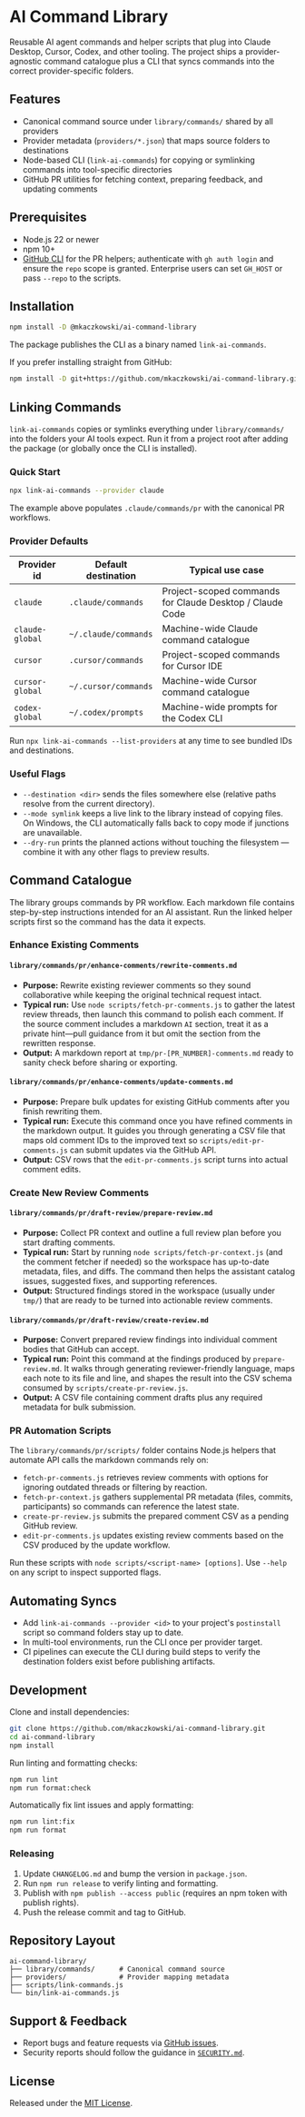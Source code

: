 # AI Command Library

Reusable AI agent commands and helper scripts that plug into Claude Desktop, Cursor, Codex, and other tooling. The project ships a provider-agnostic command catalogue plus a CLI that syncs commands into the correct provider-specific folders.

## Features

- Canonical command source under `library/commands/` shared by all providers
- Provider metadata (`providers/*.json`) that maps source folders to destinations
- Node-based CLI (`link-ai-commands`) for copying or symlinking commands into tool-specific directories
- GitHub PR utilities for fetching context, preparing feedback, and updating comments

## Prerequisites

- Node.js 22 or newer
- npm 10+
- [GitHub CLI](https://cli.github.com/) for the PR helpers; authenticate with `gh auth login` and ensure the `repo` scope is granted. Enterprise users can set `GH_HOST` or pass `--repo` to the scripts.

## Installation

```bash
npm install -D @mkaczkowski/ai-command-library
```

The package publishes the CLI as a binary named `link-ai-commands`.

If you prefer installing straight from GitHub:

```bash
npm install -D git+https://github.com/mkaczkowski/ai-command-library.git
```

## Linking Commands

`link-ai-commands` copies or symlinks everything under `library/commands/` into the folders your AI tools expect. Run it from a project root after adding the package (or globally once the CLI is installed).

### Quick Start

```bash
npx link-ai-commands --provider claude
```

The example above populates `.claude/commands/pr` with the canonical PR workflows.

### Provider Defaults

| Provider id     | Default destination  | Typical use case                                         |
| --------------- | -------------------- | -------------------------------------------------------- |
| `claude`        | `.claude/commands`   | Project-scoped commands for Claude Desktop / Claude Code |
| `claude-global` | `~/.claude/commands` | Machine-wide Claude command catalogue                    |
| `cursor`        | `.cursor/commands`   | Project-scoped commands for Cursor IDE                   |
| `cursor-global` | `~/.cursor/commands` | Machine-wide Cursor command catalogue                    |
| `codex-global`  | `~/.codex/prompts`   | Machine-wide prompts for the Codex CLI                   |

Run `npx link-ai-commands --list-providers` at any time to see bundled IDs and destinations.

### Useful Flags

- `--destination <dir>` sends the files somewhere else (relative paths resolve from the current directory).
- `--mode symlink` keeps a live link to the library instead of copying files. On Windows, the CLI automatically falls back to copy mode if junctions are unavailable.
- `--dry-run` prints the planned actions without touching the filesystem — combine it with any other flags to preview results.

## Command Catalogue

The library groups commands by PR workflow. Each markdown file contains step-by-step instructions intended for an AI assistant. Run the linked helper scripts first so the command has the data it expects.

### Enhance Existing Comments

#### `library/commands/pr/enhance-comments/rewrite-comments.md`

- **Purpose:** Rewrite existing reviewer comments so they sound collaborative while keeping the original technical request intact.
- **Typical run:** Use `node scripts/fetch-pr-comments.js` to gather the latest review threads, then launch this command to polish each comment. If the source comment includes a markdown `AI` section, treat it as a private hint—pull guidance from it but omit the section from the rewritten response.
- **Output:** A markdown report at `tmp/pr-[PR_NUMBER]-comments.md` ready to sanity check before sharing or exporting.

#### `library/commands/pr/enhance-comments/update-comments.md`

- **Purpose:** Prepare bulk updates for existing GitHub comments after you finish rewriting them.
- **Typical run:** Execute this command once you have refined comments in the markdown output. It guides you through generating a CSV file that maps old comment IDs to the improved text so `scripts/edit-pr-comments.js` can submit updates via the GitHub API.
- **Output:** CSV rows that the `edit-pr-comments.js` script turns into actual comment edits.

### Create New Review Comments

#### `library/commands/pr/draft-review/prepare-review.md`

- **Purpose:** Collect PR context and outline a full review plan before you start drafting comments.
- **Typical run:** Start by running `node scripts/fetch-pr-context.js` (and the comment fetcher if needed) so the workspace has up-to-date metadata, files, and diffs. The command then helps the assistant catalog issues, suggested fixes, and supporting references.
- **Output:** Structured findings stored in the workspace (usually under `tmp/`) that are ready to be turned into actionable review comments.

#### `library/commands/pr/draft-review/create-review.md`

- **Purpose:** Convert prepared review findings into individual comment bodies that GitHub can accept.
- **Typical run:** Point this command at the findings produced by `prepare-review.md`. It walks through generating reviewer-friendly language, maps each note to its file and line, and shapes the result into the CSV schema consumed by `scripts/create-pr-review.js`.
- **Output:** A CSV file containing comment drafts plus any required metadata for bulk submission.

### PR Automation Scripts

The `library/commands/pr/scripts/` folder contains Node.js helpers that automate API calls the markdown commands rely on:

- `fetch-pr-comments.js` retrieves review comments with options for ignoring outdated threads or filtering by reaction.
- `fetch-pr-context.js` gathers supplemental PR metadata (files, commits, participants) so commands can reference the latest state.
- `create-pr-review.js` submits the prepared comment CSV as a pending GitHub review.
- `edit-pr-comments.js` updates existing review comments based on the CSV produced by the update workflow.

Run these scripts with `node scripts/<script-name> [options]`. Use `--help` on any script to inspect supported flags.

## Automating Syncs

- Add `link-ai-commands --provider <id>` to your project's `postinstall` script so command folders stay up to date.
- In multi-tool environments, run the CLI once per provider target.
- CI pipelines can execute the CLI during build steps to verify the destination folders exist before publishing artifacts.

## Development

Clone and install dependencies:

```bash
git clone https://github.com/mkaczkowski/ai-command-library.git
cd ai-command-library
npm install
```

Run linting and formatting checks:

```bash
npm run lint
npm run format:check
```

Automatically fix lint issues and apply formatting:

```bash
npm run lint:fix
npm run format
```

### Releasing

1. Update `CHANGELOG.md` and bump the version in `package.json`.
2. Run `npm run release` to verify linting and formatting.
3. Publish with `npm publish --access public` (requires an npm token with publish rights).
4. Push the release commit and tag to GitHub.

## Repository Layout

```
ai-command-library/
├── library/commands/      # Canonical command source
├── providers/             # Provider mapping metadata
├── scripts/link-commands.js
└── bin/link-ai-commands.js
```

## Support & Feedback

- Report bugs and feature requests via [GitHub issues](https://github.com/mkaczkowski/ai-command-library/issues).
- Security reports should follow the guidance in [`SECURITY.md`](SECURITY.md).

## License

Released under the [MIT License](LICENSE).
